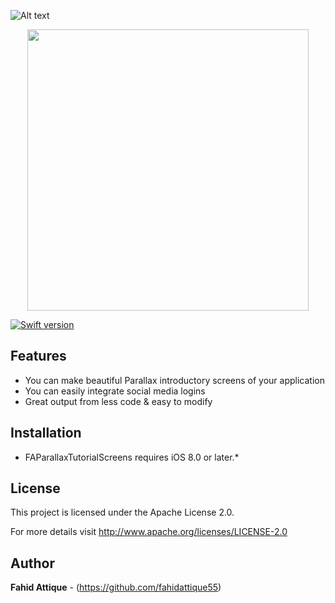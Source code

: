 ![Alt text](http://i.imgur.com/caLjqhI.png "FAParallaxTutorialScreens-logo")



<p align="center">
    <a href="http://i.imgur.com/OR431a6.gif">
        <img src="http://i.imgur.com/OR431a6.gif" height="450">
    </a>
</p>


[![Swift version](https://img.shields.io/badge/swift-3.0-orange.svg?style=flat.svg)](https://img.shields.io/badge/swift-3.0-orange.svg?style=flat.svg)




## Features

* You can make beautiful Parallax introductory screens of your application  
* You can easily integrate social media logins
* Great output from less code & easy to modify



## Installation

* FAParallaxTutorialScreens requires iOS 8.0 or later.*



## License

This project is licensed under the  Apache License 2.0. 

For more details visit http://www.apache.org/licenses/LICENSE-2.0



## Author

**Fahid Attique** - (https://github.com/fahidattique55)


